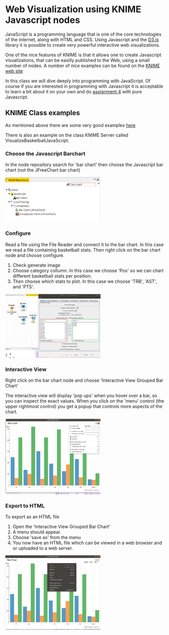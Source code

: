 # Web Visualization using KNIME Javascript nodes

JavaScript is a programming language that is one of the core technologies of the internet, along with HTML and CSS.  Using Javascript and the [D3.js](https://d3js.org) library it is possible to create very powerful interactive web visualizations.   

One of the nice features of KNIME is that it allows one to create Javascript visualizations, that can be easilly published to the Web, using a small number of nodes.  A number of nice examples can be found on the [KNIME web site](https://www.knime.com/nodeguide/visualization/javascript)

In this class we will dive deeply into programming with JavaScript.  Of course if you are interested in programming with Javascript it is acceptable to learn a bit about it on your own and do [assignment 4](https://bnorthan.github.io/inf-428-data-analytics-online/Module4/Assignment) with pure Javascript.  

## KNIME Class examples

As mentioned above there are some very good examples [here](https://www.knime.com/nodeguide/visualization/javascript)

There is also an example on the class KNIME Server called VisualizeBasketballJavaScript.  


### Choose the Javascript Barchart
In the node repository search for 'bar chart' then choose the Javascript bar chart (not the JFreeChart bar chart)

<img src="ChooseBarChart_.jpg" width="300"> 

### Configure
Read a file using the File Reader and connect it to the bar chart.  In this case we read a file containing basketball stats.  Then right click on the bar chart node and choose configure.  

1.  Check generate image  
2.  Choose category collumn.  In this case we choose 'Pos' so we can chart different basketball stats per position.  
3.  Then choose which stats to plot.  In this case we choose 'TRB', 'AST', and 'PTS'.  
<img src="BarChartConfigure.jpg" width="300"> 

### Interactive View  

Right click on the bar chart node and choose 'Interactive View Grouped Bar Chart'  

The interactive view will display 'pop ups' when you hover over a bar, so you can inspect the exact values.  When you click on the 'menu' control (the upper rightmost control) you get a popup that controls more aspects of the chart.  

<img src="InteractiveViewBarChart.jpg" width="300">   

### Export to HTML 

To export as an HTML file

1.  Open the 'Interactive View Grouped Bar Chart' 
2.  A menu should appear. 
3.  Choose 'save as' from the menu  
4.  You now have an HTML file which can be viewed in a web browser and or uploaded to a web server.  

<img src="InteractiveViewSave.jpg" width="300">   